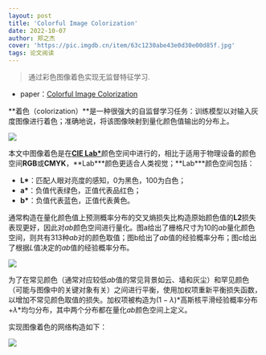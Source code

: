 ```yaml
---
layout: post
title: 'Colorful Image Colorization'
date: 2022-10-07
author: 郑之杰
cover: 'https://pic.imgdb.cn/item/63c1230abe43e0d30e00d85f.jpg'
tags: 论文阅读
---
```


> 通过彩色图像着色实现无监督特征学习.

- paper：[Colorful Image Colorization](https://arxiv.org/abs/1603.08511)

**着色（colorization）**是一种很强大的自监督学习任务：训练模型以对输入灰度图像进行着色；准确地说，将该图像映射到量化颜色值输出的分布上。

![](https://pic.imgdb.cn/item/63c123e8be43e0d30e01f05c.jpg)

本文中图像着色是在[**CIE Lab\***](https://en.wikipedia.org/wiki/CIELAB_color_space)颜色空间中进行的，相比于适用于物理设备的颜色空间**RGB**或**CMYK**，**Lab\***颜色更适合人类视觉；**Lab\***颜色空间包括：
- **L\***：匹配人眼对亮度的感知，$0$为黑色，$100$为白色；
- **a\***：负值代表绿色，正值代表品红色；
- **b\***：负值代表蓝色，正值代表黄色。

通常构造在量化颜色值上预测概率分布的交叉熵损失比构造原始颜色值的**L2**损失表现更好，因此对*ab*颜色空间进行量化。图a给出了栅格尺寸为$10$的*ab*量化颜色空间，则共有$313$种*ab*对的颜色取值；图b给出了*ab*值的经验概率分布；图c给出了根据*L*值决定的*ab*值的经验概率分布。

![](https://pic.imgdb.cn/item/63c12649be43e0d30e057fd9.jpg)

为了在常见颜色（通常对应较低*ab*值的常见背景如云、墙和灰尘）和罕见颜色（可能与图像中的关键对象有关）之间进行平衡，使用加权项重新平衡损失函数，以增加不常见颜色取值的损失。加权项被构造为$(1-λ)*$高斯核平滑经验概率分布$+λ*$均匀分布，其中两个分布都在量化*ab*颜色空间上定义。

实现图像着色的网络构造如下：

![](https://pic.imgdb.cn/item/63c129fdbe43e0d30e0b29d3.jpg)
